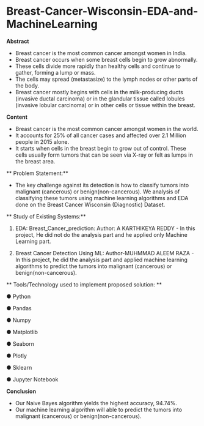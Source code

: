 # Breast-Cancer-Wisconsin-EDA-and-MachineLearning

**Abstract**
- Breast cancer is the most common cancer amongst women in India.
- Breast cancer occurs when some breast cells begin to grow abnormally. 
- These cells divide more rapidly than healthy cells and continue to gather, forming a lump or mass. 
- The cells may spread (metastasize) to the lymph nodes or other parts of the body. 
- Breast cancer mostly begins with cells in the milk-producing ducts (invasive ductal carcinoma) or in the glandular tissue called lobules (invasive lobular carcinoma) or in other cells or tissue within the breast.

**Content**
- Breast cancer is the most common cancer amongst women in the world. 
- It accounts for 25% of all cancer cases and affected over 2.1 Million people in 2015 alone. 
- It starts when cells in the breast begin to grow out of control. These cells usually form tumors that can be seen via X-ray or felt as lumps in the breast area.


** Problem Statement:**
 - The key challenge against its detection is how to classify tumors into malignant (cancerous) or benign(non-cancerous). We analysis of classifying these tumors using machine learning algorithms and EDA done on the Breast Cancer Wisconsin (Diagnostic) Dataset.
 
** Study of Existing Systems:**
 
 1. EDA: Breast_Cancer_prediction: 
Author: A KARTHIKEYA REDDY - In this project, He did not do the analysis part and he applied only Machine Learning part.

2. Breast Cancer Detection Using ML: 
Author-MUHMMAD ALEEM RAZA - In this project, he did the analysis part and applied machine learning algorithms to predict the tumors into malignant (cancerous) or benign(non-cancerous).

** Tools/Technology used to implement proposed solution: **

● Python

● Pandas

● Numpy

● Matplotlib

● Seaborn

● Plotly

● Sklearn

● Jupyter Notebook

**Conclusion**

- Our Naive Bayes algorithm yields the highest accuracy, 94.74%. 
- Our machine learning algorithm will able to predict the tumors into malignant (cancerous) or benign(non-cancerous).
